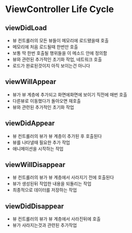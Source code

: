 # ViewController Life Cycle

## viewDidLoad
- 뷰 컨트롤러의 모든 뷰들이 메모리에 로드됐을때 호출
- 메모리에 처음 로드될때 한번만 호출
- 보통 딱 한번 호출될 행위들을 이 메소드 안에 정의함
- 뷰와 관련된 추가적인 초기화 작업, 네트워크 호출
- 로드가 완료된것이지 아직 보이는건 아니다

## viewWillAppear

- 뷰가 뷰 계층에 추가되고 화면에화면에 보이기 직전에 매번 호출
- 다른뷰로 이동했다가 돌아오면 재호출
- 뷰와 관련된 추가적인 초기화 작업

## viewDidAppear
- 뷰 컨트롤러의 뷰가 뷰 계층이 추가된 후 호출된다
- 뷰를 나타낼때 필요한 추가 작업
- 애니메이션을 시작하는 작업

## viewWillDisappear
- 뷰 컨트롤러의 뷰가 뷰 계층에서 사라지기 전에 호출된다
- 뷰가 생성된뒤 작업한 내용을 되돌리는 작업
- 최종적으로 데이터를 저장하는 작업

## viewDidDisappear
- 뷰 컨트롤러의 뷰가 뷰 계층에서 사라진뒤에 호출
- 뷰가 사라지는것과 관련된 추가작업